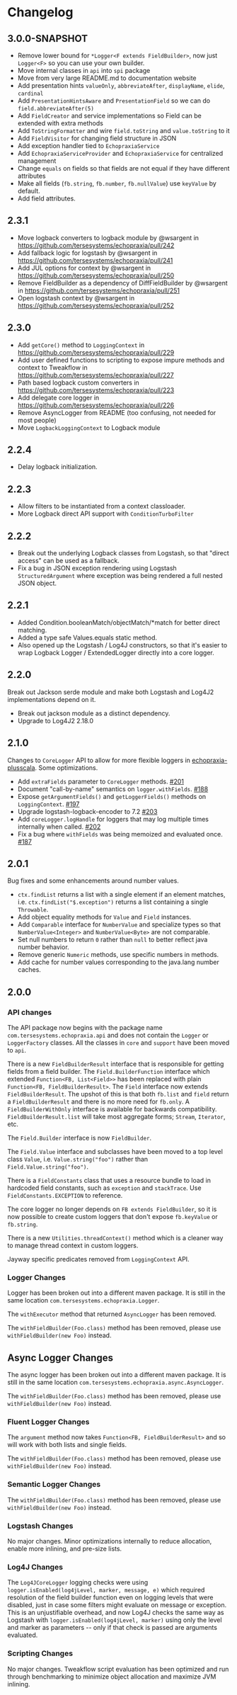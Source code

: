 # Changelog

## 3.0.0-SNAPSHOT

* Remove lower bound for `*Logger<F extends FieldBuilder>`, now just `Logger<F>` so you can use your own builder.
* Move internal classes in `api` into `spi` package
* Move from very large README.md to documentation website
* Add presentation hints `valueOnly`, `abbreviateAfter`, `displayName`, `elide`, `cardinal`
* Add `PresentationHintsAware` and `PresentationField` so we can do `field.abbreviateAfter(5)`
* Add `FieldCreator` and service implementations so Field can be extended with extra methods
* Add `ToStringFormatter` and wire `field.toString` and `value.toString` to it
* Add `FieldVisitor` for changing field structure in JSON
* Add exception handler tied to `EchopraxiaService`
* Add `EchopraxiaServiceProvider` and `EchopraxiaService` for centralized management
* Change `equals` on fields so that fields are not equal if they have different attributes
* Make all fields (`fb.string`, `fb.number`, `fb.nullValue`) use `keyValue` by default.
* Add field attributes.

## 2.3.1

* Move logback converters to logback module by @wsargent in https://github.com/tersesystems/echopraxia/pull/242
* Add fallback logic for logstash by @wsargent in https://github.com/tersesystems/echopraxia/pull/241
* Add JUL options for context by @wsargent in https://github.com/tersesystems/echopraxia/pull/250
* Remove FieldBuilder as a dependency of DiffFieldBuilder by @wsargent in https://github.com/tersesystems/echopraxia/pull/251
* Open logstash context by @wsargent in https://github.com/tersesystems/echopraxia/pull/252

## 2.3.0

* Add `getCore()` method to `LoggingContext` in https://github.com/tersesystems/echopraxia/pull/229
* Add user defined functions to scripting to expose impure methods and context to Tweakflow in https://github.com/tersesystems/echopraxia/pull/227
* Path based logback custom converters in https://github.com/tersesystems/echopraxia/pull/223
* Add delegate core logger in https://github.com/tersesystems/echopraxia/pull/226
* Remove AsyncLogger from README (too confusing, not needed for most people)
* Move `LogbackLoggingContext` to Logback module

## 2.2.4

* Delay logback initialization.

## 2.2.3

* Allow filters to be instantiated from a context classloader.
* More Logback direct API support with `ConditionTurboFilter`

## 2.2.2

* Break out the underlying Logback classes from Logstash, so that "direct access" can be used as a fallback.
* Fix a bug in JSON exception rendering using Logstash `StructuredArgument` where exception was being rendered a full nested JSON object.

## 2.2.1

* Added Condition.booleanMatch/objectMatch/*match for better direct matching.
* Added a type safe Values.equals static method.
* Also opened up the Logstash / Log4J constructors, so that it's easier to wrap Logback Logger / ExtendedLogger directly into a core logger.

## 2.2.0

Break out Jackson serde module and make both Logstash and Log4J2 implementations depend on it.

* Break out jackson module as a distinct dependency.
* Upgrade to Log4J2 2.18.0

## 2.1.0

Changes to `CoreLogger` API to allow for more flexible loggers in [echopraxia-plusscala](https://github.com/tersesystems/echopraxia-plusscala).  Some optimizations.

* Add `extraFields` parameter to `CoreLogger` methods. [#201](https://github.com/tersesystems/echopraxia/pull/201)
* Document "call-by-name" semantics on `logger.withFields`. [#188](https://github.com/tersesystems/echopraxia/pull/188)
* Expose `getArgumentFields()` and `getLoggerFields()` methods on `LoggingContext`. [#197](https://github.com/tersesystems/echopraxia/pull/197)
* Upgrade logstash-logback-encoder to 7.2 [#203](https://github.com/tersesystems/echopraxia/pull/203)
* Add `coreLogger.logHandle` for loggers that may log multiple times internally when called. [#202](https://github.com/tersesystems/echopraxia/pull/202)
* Fix a bug where `withFields` was being memoized and evaluated once. [#187](https://github.com/tersesystems/echopraxia/pull/187)

## 2.0.1

Bug fixes and some enhancements around number values.

* `ctx.findList` returns a list with a single element if an element matches, i.e. `ctx.findList("$.exception")` returns a list containing a single `Throwable`.
* Add object equality methods for `Value` and `Field` instances.
* Add `Comparable` interface for `NumberValue` and specialize types so that `NumberValue<Integer>` and `NumberValue<Byte>` are not comparable.
* Set null numbers to return `0` rather than `null` to better reflect java number behavior.
* Remove generic `Numeric` methods, use specific numbers in methods. 
* Add cache for number values corresponding to the java.lang number caches.

## 2.0.0

### API changes

The API package now begins with the package name `com.tersesystems.echopraxia.api` and does not contain the `Logger` or `LoggerFactory` classes.  All the classes in `core` and `support` have been moved to `api`.

There is a new `FieldBuilderResult` interface that is responsible for getting fields from a field builder. The `Field.BuilderFunction` interface which extended `Function<FB, List<Field>>` has been replaced with plain `Function<FB, FieldBuilderResult>`.  The `Field` interface now extends `FieldBuilderResult`.  The upshot of this is that both `fb.list` and `field` return a `FieldBuilderResult` and there is no more need for `fb.only`.  A `FieldBuilderWithOnly` interface is available for backwards compatibility.  `FieldBuilderResult.list` will take most aggregate forms; `Stream`, `Iterator`, etc.

The `Field.Builder` interface is now `FieldBuilder`.

The `Field.Value` interface and subclasses have been moved to a top level class `Value`, i.e. `Value.string("foo")` rather than `Field.Value.string("foo")`.

There is a `FieldConstants` class that uses a resource bundle to load in hardcoded field constants, such as `exception` and `stackTrace`.  Use `FieldConstants.EXCEPTION` to reference.

The core logger no longer depends on `FB extends FieldBuilder`, so it is now possible to create custom loggers that don't expose `fb.keyValue` or `fb.string`.

There is a new `Utilities.threadContext()` method which is a cleaner way to manage thread context in custom loggers.

Jayway specific predicates removed from `LoggingContext` API.

### Logger Changes

Logger has been broken out into a different maven package.  It is still in the same location `com.tersesystems.echopraxia.Logger`.

The `withExecutor` method that returned `AsyncLogger` has been removed.

The `withFieldBuilder(Foo.class)` method has been removed, please use `withFieldBuilder(new Foo)` instead.

## Async Logger Changes

The async logger has been broken out into a different maven package.   It is still in the same location `com.tersesystems.echopraxia.async.AsyncLogger`.

The `withFieldBuilder(Foo.class)` method has been removed, please use `withFieldBuilder(new Foo)` instead.

### Fluent Logger Changes

The `argument` method now takes `Function<FB, FieldBuilderResult>` and so will work with both lists and single fields.

The `withFieldBuilder(Foo.class)` method has been removed, please use `withFieldBuilder(new Foo)` instead.

### Semantic Logger Changes

The `withFieldBuilder(Foo.class)` method has been removed, please use `withFieldBuilder(new Foo)` instead.

### Logstash Changes

No major changes.  Minor optimizations internally to reduce allocation, enable more inlining, and pre-size lists.

### Log4J Changes

The `Log4JCoreLogger` logging checks were using `logger.isEnabled(log4jLevel, marker, message, e)` which required resolution of the field builder function even on logging levels that were disabled, just in case some filters might evaluate on message or exception.  This is an unjustifiable overhead, and now Log4J checks the same way as Logstash with `logger.isEnabled(log4jLevel, marker)` using only the level and marker as parameters -- only if that check is passed are arguments evaluated.

### Scripting Changes

No major changes.  Tweakflow script evaluation has been optimized and run through benchmarking to minimize object allocation and maximize JVM inlining.



